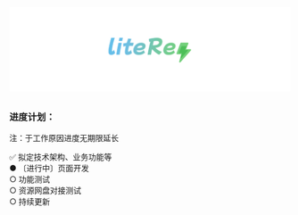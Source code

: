 [![Logo](assets/liteRes.svg)](https://github.com/Dr0ii/liteRes)

## 
### 进度计划：
注：于工作原因进度无期限延长  

✅ 拟定技术架构、业务功能等  
● 〔进行中〕页面开发  
○ 功能测试  
○ 资源网盘对接测试  
○ 持续更新  